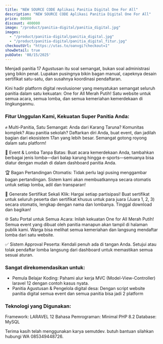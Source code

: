 ```yaml
---
title: "NEW SOURCE CODE Aplikasi Panitia Digital One For All"
description: "NEW SOURCE CODE Aplikasi Panitia Digital One For All"
price: 80000
discount: 400000
image: "/product/panitia-digital/panitia_digital.jpg"
images:
  - "/product/panitia-digital/panitia_digital.jpg"
  - "/product/panitia-digital/panitia_digital_fitur.jpg"
checkoutUrl: "https://utas.to/oanvgi?checkout=1"
showDetail: true
pubDate: '08/15/2025'
---
```

Menjadi panitia 17 Agustusan itu soal semangat, bukan soal administrasi yang bikin penat. Lupakan pusingnya bikin bagan manual, capeknya desain sertifikat satu-satu, dan susahnya koordinasi pendaftaran.

Kini hadir platform digital revolusioner yang menyatukan semangat seluruh panitia dalam satu kekuatan: One for All Merah Putih! Satu website untuk semua acara, semua lomba, dan semua kemeriahan kemerdekaan di lingkunganmu.

### Fitur Unggulan Kami, Kekuatan Super Panitia Anda:

✊ Multi-Panitia, Satu Semangat: Anda dari Karang Taruna? Komunitas komplek? Atau panitia sekolah? Daftarkan diri Anda, buat event, dan jadilah bagian dari ekosistem 17an yang lebih besar. Semangat gotong royong dalam satu platform!

🎉 Event & Lomba Tanpa Batas: Buat acara kemerdekaan Anda, tambahkan berbagai jenis lomba—dari balap karung hingga e-sports—semuanya bisa diatur dengan mudah di dalam dashboard panitia Anda.

🏆 Bagan Pertandingan Otomatis: Tidak perlu lagi pusing menggambar bagan pertandingan. Sistem kami akan membuatkannya secara otomatis untuk setiap lomba, adil dan transparan!

📜 Generate Sertifikat Sekali Klik: Hargai setiap partisipasi! Buat sertifikat untuk seluruh peserta dan sertifikat khusus untuk para juara (Juara 1, 2, 3) secara otomatis, lengkap dengan nama dan lombanya. Tinggal download dan bagikan!

🌐 Satu Portal untuk Semua Acara: Inilah kekuatan One for All Merah Putih! Semua event yang dibuat oleh panitia manapun akan tampil di halaman publik kami. Warga bisa melihat semua kemeriahan dan langsung mendaftar lomba dari satu website.

✅ Sistem Approval Peserta: Kendali penuh ada di tangan Anda. Setujui atau tolak pendaftar lomba langsung dari dashboard untuk memastikan semua sesuai aturan.

### Sangat direkomendasikan untuk:

- Pemula Belajar Koding: Pahami alur kerja MVC (Model-View-Controller) laravel 12 dengan contoh kasus nyata.
- Panitia Agustusan & Pengelola digital desa: Dengan script website panitia digital semua event dan semua panitia bisa jadi 2 platform

### Teknologi yang Digunakan:

Framework: LARAVEL 12
Bahasa Pemrograman: Minimal PHP 8.2
Database: MySQL

Terima kasih telah menggunakan karya semutdev. butuh bantuan silahkan hubungi WA 085349448726.